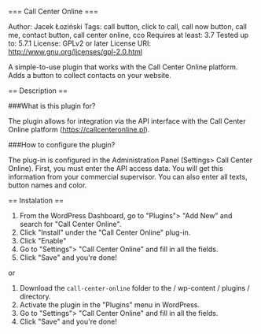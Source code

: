 === Call Center Online ===

Author: Jacek Łoziński
Tags: call button, click to call, call now button, call me, contact button, call center online, cco
Requires at least: 3.7
Tested up to: 5.7.1
License: GPLv2 or later
License URI: http://www.gnu.org/licenses/gpl-2.0.html

A simple-to-use plugin that works with the Call Center Online platform. Adds a button to collect contacts on your website.

== Description ==

###What is this plugin for?

The plugin allows for integration via the API interface with the Call Center Online platform (https://callcenteronline.pl).

###How to configure the plugin?

The plug-in is configured in the Administration Panel (Settings> Call Center Online).
First, you must enter the API access data. You will get this information from your commercial supervisor.
You can also enter all texts, button names and color.

== Instalation ==

1. From the WordPress Dashboard, go to "Plugins"> "Add New" and search for "Call Center Online".
2. Click "Install" under the "Call Center Online" plug-in.
3. Click "Enable"
4. Go to "Settings"> "Call Center Online" and fill in all the fields.
5. Click "Save" and you're done!

or

1. Download the `call-center-online` folder to the / wp-content / plugins / directory.
2. Activate the plugin in the "Plugins" menu in WordPress.
3. Go to "Settings"> "Call Center Online" and fill in all the fields.
4. Click "Save" and you're done!

